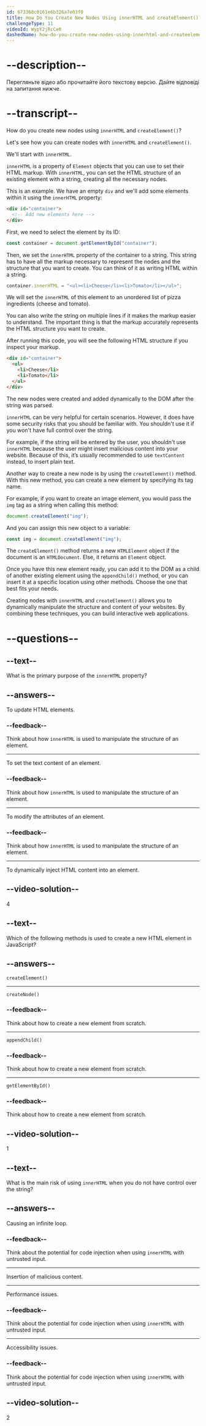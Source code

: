```yaml
---
id: 673368c0161e6b326a7e03f0
title: How Do You Create New Nodes Using innerHTML and createElement()?
challengeType: 11
videoId: WypY2jRcCe0
dashedName: how-do-you-create-new-nodes-using-innerhtml-and-createelement
---
```


# --description--

Перегляньте відео або прочитайте його текстову версію. Дайте відповіді на запитання нижче.

# --transcript--

How do you create new nodes using `innerHTML` and `createElement()`?

Let's see how you can create nodes with `innerHTML` and `createElement()`.

We'll start with `innerHTML`.

`innerHTML` is a property of `Element` objects that you can use to set their HTML markup. With `innerHTML`, you can set the HTML structure of an existing element with a string, creating all the necessary nodes.

This is an example. We have an empty `div` and we'll add some elements within it using the `innerHTML` property:

```html
<div id="container">
  <!-- Add new elements here -->
</div>
```

First, we need to select the element by its ID:

```js
const container = document.getElementById("container");
```

Then, we set the `innerHTML` property of the container to a string. This string has to have all the markup necessary to represent the nodes and the structure that you want to create. You can think of it as writing HTML within a string.

```js
container.innerHTML = "<ul><li>Cheese</li><li>Tomato</li></ul>";
```

We will set the `innerHTML` of this element to an unordered list of pizza ingredients (cheese and tomato).

You can also write the string on multiple lines if it makes the markup easier to understand. The important thing is that the markup accurately represents the HTML structure you want to create.

After running this code, you will see the following HTML structure if you inspect your markup.

```html
<div id="container">
  <ul>
    <li>Cheese</li>
    <li>Tomato</li>
  </ul>
</div>
```

The new nodes were created and added dynamically to the DOM after the string was parsed.

`innerHTML` can be very helpful for certain scenarios. However, it does have some security risks that you should be familiar with. You shouldn't use it if you won't have full control over the string.

For example, if the string will be entered by the user, you shouldn't use `innerHTML` because the user might insert malicious content into your website. Because of this, it’s usually recommended to use `textContent` instead, to insert plain text.

Another way to create a new node is by using the `createElement()` method. With this new method, you can create a new element by specifying its tag name.

For example, if you want to create an image element, you would pass the `img` tag as a string when calling this method:

```js
document.createElement("img");
```

And you can assign this new object to a variable:

```js
const img = document.createElement("img");
```

The `createElement()` method returns a new `HTMLElement` object if the document is an `HTMLDocument`.  Else, it returns an `Element` object.

Once you have this new element ready, you can add it to the DOM as a child of another existing element using the `appendChild()` method, or you can insert it at a specific location using other methods. Choose the one that best fits your needs.

Creating nodes with `innerHTML` and `createElement()` allows you to dynamically manipulate the structure and content of your websites. By combining these techniques, you can build interactive web applications.

# --questions--

## --text--

What is the primary purpose of the `innerHTML` property?

## --answers--

To update HTML elements.

### --feedback--

Think about how `innerHTML` is used to manipulate the structure of an element.

---

To set the text content of an element.

### --feedback--

Think about how `innerHTML` is used to manipulate the structure of an element.

---

To modify the attributes of an element.

### --feedback--

Think about how `innerHTML` is used to manipulate the structure of an element.

---

To dynamically inject HTML content into an element.

## --video-solution--

4

## --text--

Which of the following methods is used to create a new HTML element in JavaScript?

## --answers--

`createElement()`

---

`createNode()`

### --feedback--

Think about how to create a new element from scratch.

---

`appendChild()`

### --feedback--

Think about how to create a new element from scratch.

---

`getElementById()`

### --feedback--

Think about how to create a new element from scratch.

## --video-solution--

1

## --text--

What is the main risk of using `innerHTML` when you do not have control over the string?

## --answers--

Causing an infinite loop.

### --feedback--

Think about the potential for code injection when using `innerHTML` with untrusted input.

---

Insertion of malicious content.

---

Performance issues.

### --feedback--

Think about the potential for code injection when using `innerHTML` with untrusted input.

---

Accessibility issues.

### --feedback--

Think about the potential for code injection when using `innerHTML` with untrusted input.

## --video-solution--

2
